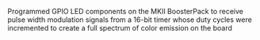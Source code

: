 Programmed GPIO LED components on the MKII BoosterPack to receive pulse width modulation signals from a 16-bit timer whose duty cycles were incremented to create a full spectrum of color emission on the board
